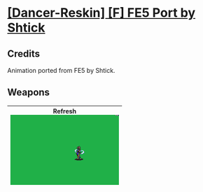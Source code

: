 # [\[Dancer-Reskin\] \[F\] FE5 Port by Shtick](./)
## Credits

Animation ported from FE5 by Shtick.

## Weapons

| <b>Refresh</b><br/><img alt="Refresh animation" src="./8.%20Refresh/Refresh.gif"/> |
| :---: |
